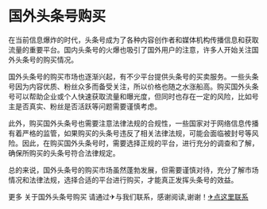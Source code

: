# 国外头条号购买

在当前信息爆炸的时代，头条号成为了各种内容创作者和媒体机构传播信息和获取流量的重要平台。国内头条号的火爆也吸引了国外用户的注意，许多人开始关注国外头条号的购买情况。

国外头条号的购买市场也逐渐兴起，有不少平台提供头条号的买卖服务。一些头条号因为内容优质、粉丝众多而备受关注，所以价格也随之水涨船高。购买国外头条号可以帮助企业或个人快速获取流量和曝光度，但同时也存在一定的风险，比如号主是否真实、粉丝是否活跃等问题需要谨慎考虑。

此外，购买国外头条号也需要注意法律法规的合规性，一些国家对于网络信息传播有着严格的监管，如果购买的头条号违反了相关法律法规，可能会面临被封号等风险。因此，在购买国外头条号时，需要选择正规的平台，进行充分的调查和了解，确保所购买的头条号符合法律规定。

总的来说，国外头条号的购买市场虽然蓬勃发展，但需要谨慎对待，充分了解市场情况和法律法规，选择合适的平台进行购买，才能真正发挥头条号的效益。

更多 关于国外头条号购买 请通过✈与我们联系，感谢阅读,谢谢！[✈点这里联系](https://acc.k02.cc)